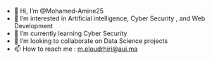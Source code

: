 - 👋 Hi, I’m @Mohamed-Amine25
- 👀 I’m interested in Artificial intelligence, Cyber Security , and Web Development
- 🌱 I’m currently learning Cyber Security
- 💞️ I’m looking to collaborate on Data Science projects
- 📫 How to reach me : m.eloudrhiri@aui.ma


